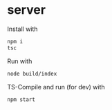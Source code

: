 # server

Install with
```sh
npm i
tsc
```

Run with
```sh
node build/index
```

TS-Compile and run (for dev) with
```sh
npm start
```

